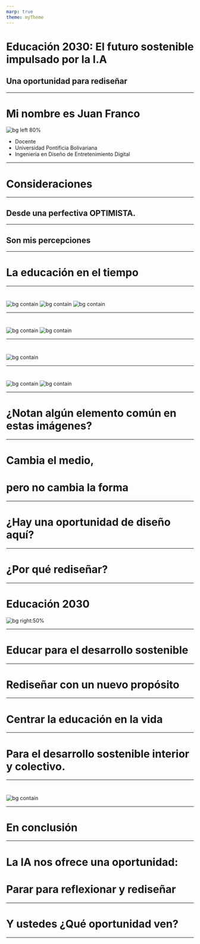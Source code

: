 ```yaml
---
marp: true
theme: myTheme
---
```


# Educación 2030: El futuro sostenible impulsado por la I.A
## Una oportunidad para rediseñar  

---


# Mi nombre es Juan Franco

![bg left 80%](assets/fotoJuan.jpg)
 
- Docente
- Universidad Pontificia Bolivariana
- Ingeniería en Diseño de Entretenimiento Digital

---

# Consideraciones

---

## Desde una perfectiva  OPTIMISTA.

---

## Son mis percepciones

---

# La educación en el tiempo

---

# 
![bg contain](assets/lecturingCirca.jpg)
![bg contain](assets/lecture1736.jpg)
![bg contain](assets/lecture1870.jpg)

---

# 
![bg contain](assets/lecture2010.jpg)
![bg contain](assets/lecture2021.png)

---

#
![bg contain](assets/AITutor.png)

---

#
![bg contain](assets/neoLearning.jpg)
![bg contain](assets/neo.gif)

---


# ¿Notan algún elemento común en estas imágenes?

---

# Cambia el medio, 
# pero no cambia la forma

---

# ¿Hay una oportunidad de diseño aquí?

---

# ¿Por qué rediseñar?

---

# Educación 2030

![bg right:50%](assets/sdgs.png)

---

# Educar para el desarrollo sostenible

---

# Rediseñar con un nuevo propósito

---

# Centrar la educación en la vida

---

# Para el desarrollo sostenible interior y colectivo.

---

#
![bg contain](assets/wholeEdu.png)

---

# En conclusión

---

# La IA nos ofrece una oportunidad:
# Parar para reflexionar y rediseñar

---

# Y ustedes ¿Qué oportunidad ven?

---